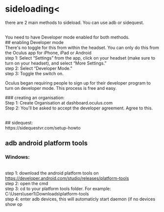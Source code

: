 # sideloading<
<p>there are 2 main methods to sideload. You can use adb or sidequest.</p>
<br />You need to have Developer mode enabled for both methods.  <br />
## enabling Developer mode
<br />There's no toggle for this from within the headset. You can only do this from the Oculus app for iPhone, iPad or Android<br />step 1: Select &ldquo;Settings&rdquo; from the app, click on your headset (make sure to turn on your headset), and select &ldquo;More Settings.&rdquo;<br />step 2: Select &ldquo;Developer Mode.&rdquo;<br />step 3: Toggle the switch on.</p>
<p>Oculus began requiring people to sign up for their developer program to turn on developer mode. This process is free and easy.</p>
<p>### creating an organisation:<br />Step 1: Create Organisation at dashboard.oculus.com<br />Step 2: You'll be asked to accept the developer agreement. Agree to this.</p>
<p><br />
  ## sidequest:
 <br />https://sidequestvr.com/setup-howto <br />

  ## adb android platform tools
  
  ### Windows:
 <br />step 1: download the android platform tools on https://developer.android.com/studio/releases/platform-tools<br />step 2: open the cmd<br />step 3: cd to your platform tools folder. For example: C:\Users\user1\Downloads\platform-tools<br />step 4: enter adb devices, this will automaticly start daemon (if no devices show op<br /> </p>
